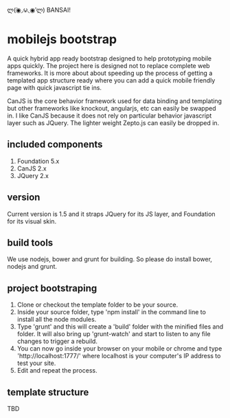 ლ(́◉◞౪◟◉‵ლ) BANSAI!

# mobilejs bootstrap
A quick hybrid app ready bootstrap designed to help prototyping mobile apps quickly. The project here is designed not to replace complete web frameworks. It is more about about speeding up the process of getting a templated app structure ready where you can add a quick mobile friendly page with quick javascript tie ins. 

CanJS is the core behavior framework used for data binding and templating but other frameworks like knockout, angularjs, etc can easily be swapped in. I like CanJS because it does not rely on particular behavior javascript layer such as JQuery. The lighter weight Zepto.js can easily be dropped in.

## included components
1. Foundation 5.x
2. CanJS 2.x
3. JQuery 2.x

## version
Current version is 1.5 and it straps JQuery for its JS layer, and Foundation for its visual skin.

## build tools
We use nodejs, bower and grunt for building. So please do install bower, nodejs and grunt.

## project bootstraping
1. Clone or checkout the template folder to be your source.
2. Inside your source folder, type 'npm install' in the command line to install all the node modules.
3. Type 'grunt' and this will create a 'build' folder with the minified files and folder. It will also bring up 'grunt-watch' and start to listen to any file changes to trigger a rebuild.
4. You can now go inside your browser on your mobile or chrome and type 'http://localhost:1777/' where localhost is your computer's IP address to test your site.
5. Edit and repeat the process.

## template structure

TBD  
